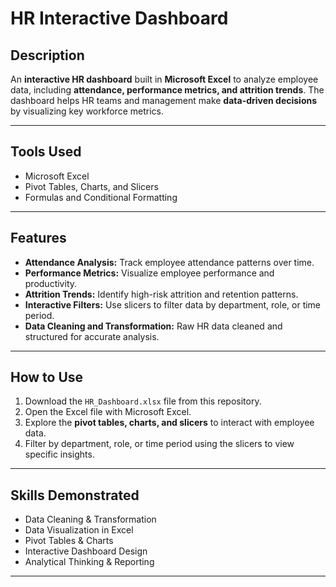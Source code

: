 # HR Interactive Dashboard

## Description
An **interactive HR dashboard** built in **Microsoft Excel** to analyze employee data, including **attendance, performance metrics, and attrition trends**. The dashboard helps HR teams and management make **data-driven decisions** by visualizing key workforce metrics.

---

## Tools Used
- Microsoft Excel  
- Pivot Tables, Charts, and Slicers  
- Formulas and Conditional Formatting  

---

## Features
- **Attendance Analysis:** Track employee attendance patterns over time.  
- **Performance Metrics:** Visualize employee performance and productivity.  
- **Attrition Trends:** Identify high-risk attrition and retention patterns.  
- **Interactive Filters:** Use slicers to filter data by department, role, or time period.  
- **Data Cleaning and Transformation:** Raw HR data cleaned and structured for accurate analysis.  

---

## How to Use
1. Download the `HR_Dashboard.xlsx` file from this repository.  
2. Open the Excel file with Microsoft Excel.  
3. Explore the **pivot tables, charts, and slicers** to interact with employee data.  
4. Filter by department, role, or time period using the slicers to view specific insights.  

---

## Skills Demonstrated
- Data Cleaning & Transformation  
- Data Visualization in Excel  
- Pivot Tables & Charts  
- Interactive Dashboard Design  
- Analytical Thinking & Reporting  

---
